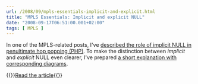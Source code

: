 ```yaml
---
url: /2008/09/mpls-essentials-implicit-and-explicit.html
title: "MPLS Essentials: Implicit and explicit NULL"
date: "2008-09-17T06:51:00.001+02:00"
tags: [ MPLS ]
---
```

In one of the MPLS-related posts, I've [described the role of implicit NULL in penultimate hop popping (PHP)](/2008/08/is-label-imposed-in-case-of-penultimate.html). To make the distinction between *implicit* and *explicit* NULL even clearer, I've prepared [a short explanation with corresponding diagrams](/kb/tag/MPLS/Implicit_Explicit_NULL.html).

{{<jump>}}[Read the article](/kb/tag/MPLS/Implicit_Explicit_NULL.html){{</jump>}}
